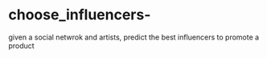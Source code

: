 # choose_influencers-
given a social netwrok and artists, predict the best influencers to promote a product 
